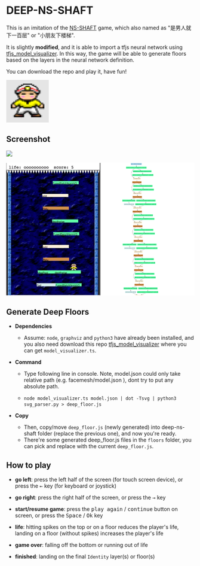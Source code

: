 # DEEP-NS-SHAFT
This is an imitation of the [NS-SHAFT](https://en.wikipedia.org/wiki/NS-Shaft) game, which also named as "是男人就下一百层" or "小朋友下楼梯". 

It is slightly **modified**, and it is able to import a tfjs neural network using [tfjs_model_visualizer](https://github.com/Erickrus/tfjs_model_visualizer). In this way, the game will be able to generate floors based on the layers in the neural network definition.

You can download the repo and play it, have fun!

![deep-ns-shaft icon](https://github.com/Erickrus/deep-ns-shaft/blob/master/icon.png?raw=true)


## Screenshot
![](https://github.com/Erickrus/deep-ns-shaft/blob/master/deep-ns-shaft.gif?raw=true)

[![deep-ns-shaft screenshot](https://github.com/Erickrus/deep-ns-shaft/blob/master/facemesh.png?raw=true)](https://twitter.com/hyinghao_t/status/1521182965359083521 "Demo Video")


## Generate Deep Floors
* **Dependencies** 
  - Assume: `node`, `graphviz` and `python3` have already been installed, and you also need download this repo [tfjs_model_visualizer](https://github.com/Erickrus/tfjs_model_visualizer) where you can get `model_visualizer.ts`. 
 
* **Command** 
  - Type following line in console. Note, model.json could only take relative path (e.g. facemesh/model.json ), dont try to put any absolute path.
  - ```shell
    node model_visualizer.ts model.json | dot -Tsvg | python3 svg_parser.py > deep_floor.js
    ```


* **Copy** 
  - Then, copy/move `deep_floor.js` (newly generated) into deep-ns-shaft folder (replace the previous one), and now you're ready. 
  - There're some generated deep_floor.js files in the `floors` folder, you can pick and replace with the current `deep_floor.js`.

## How to play
* **go left**: press the left half of the screen (for touch screen device), or press the <kbd>&larr;</kbd> key (for keyboard or joystick)

* **go right**: press the right half of the screen, or press the <kbd>&rarr;</kbd> key

* **start/resume game**: press the <kbd>play again</kbd> / <kbd>continue</kbd> button on screen, or press the <kbd>Space</kbd> / <kbd>Ok</kbd> key

* **life**: hitting spikes on the top or on a floor reduces the player's life, landing on a floor (without spikes) increases the player's life

* **game over**: falling off the bottom or running out of life

* **finished**: landing on the final `Identity` layer(s) or floor(s)
